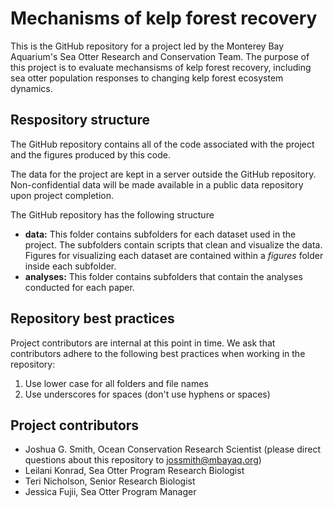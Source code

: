 # Mechanisms of kelp forest recovery
This is the GitHub repository for a project led by the Monterey Bay Aquarium's Sea Otter Research and Conservation Team. The purpose of this project is to evaluate mechansisms of kelp forest recovery, including sea otter population responses to changing kelp forest ecosystem dynamics. 

## Respository structure 

The GitHub repository contains all of the code associated with the project and the figures produced by this code. 

The data for the project are kept in a server outside the GitHub repository. Non-confidential data will be made available in a public data repository upon project completion.

The GitHub repository has the following structure

* **data:** This folder contains subfolders for each dataset used in the project. The subfolders contain scripts that clean and visualize the data. Figures for visualizing each dataset are contained within a *figures* folder inside each subfolder.
* **analyses:** This folder contains subfolders that contain the analyses conducted for each paper. 

## Repository best practices

Project contributors are internal at this point in time. We ask that contributors adhere to the following best practices when working in the repository:

1. Use lower case for all folders and file names
2. Use underscores for spaces (don't use hyphens or spaces)

## Project contributors

* Joshua G. Smith, Ocean Conservation Research Scientist (please direct questions about this repository to jossmith@mbayaq.org)
* Leilani Konrad, Sea Otter Program Research Biologist
* Teri Nicholson, Senior Research Biologist
* Jessica Fujii, Sea Otter Program Manager
